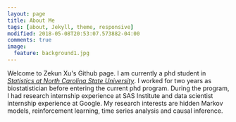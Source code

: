 ```yaml
---
layout: page
title: About Me
tags: [about, Jekyll, theme, responsive]
modified: 2018-05-08T20:53:07.573882-04:00
comments: true
image:
  feature: background1.jpg
---
```


Welcome to Zekun Xu's Github page. I am currently a phd student in [_Statistics at North Carolina State University_](http://www.stat.ncsu.edu/). I worked for two years as biostatistician before entering the current phd program. During the program, I had research internship experience at SAS Institute and data scientist internship experience at Google. My research interests are hidden Markov models, reinforcement learning, time series analysis and causal inference.



